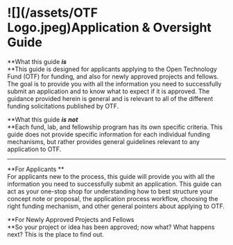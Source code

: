# ![](/assets/OTF Logo.jpeg)Application & Oversight Guide

**What this guide **_**is**_**    
**This guide is designed for applicants applying to the Open Technology Fund \(OTF\) for funding, and also for newly approved projects and fellows. The goal is to provide you with all the information you need to successfully submit an application and to know what to expect if it is approved. The guidance provided herein is general and is relevant to all of the different funding solicitations published by OTF.

**What this guide **_**is**_** **_**not**_**    
**Each fund, lab, and fellowship program has its own specific criteria. This guide does not provide specific information for each individual funding mechanisms, but rather provides general guidelines relevant to any application to OTF.

---

**For Applicants **  
For applicants new to the process, this guide will provide you with all the information you need to successfully submit an application. This guide can act as your one-stop shop for understanding how to best structure your concept note or proposal, the application process workflow, choosing the right funding mechanism, and other general pointers about applying to OTF.

**For Newly Approved Projects and Fellows      
**So your project or idea has been approved; now what? What happens next? This is the place to find out.

